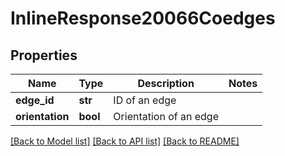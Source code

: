 # InlineResponse20066Coedges

## Properties
Name | Type | Description | Notes
------------ | ------------- | ------------- | -------------
**edge_id** | **str** | ID of an edge | 
**orientation** | **bool** | Orientation of an edge | 

[[Back to Model list]](../README.md#documentation-for-models) [[Back to API list]](../README.md#documentation-for-api-endpoints) [[Back to README]](../README.md)


